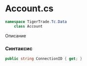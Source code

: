 
# Account.cs
```csharp
namespace TigerTrade.Tc.Data  
    class Account
```

Описание

### Синтаксис
```csharp
public string ConnectionID { get; }
```
